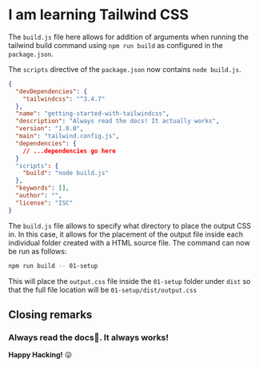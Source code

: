# I am learning Tailwind CSS

The `build.js` file here allows for addition of arguments when running the tailwind build command using `npm run build` as configured in the `package.json`.

The `scripts` directive of the `package.json` now contains `node build.js`.
```json
{
  "devDependencies": {
    "tailwindcss": "^3.4.7"
  },
  "name": "getting-started-with-tailwindcss",
  "description": "Always read the docs! It actually works",
  "version": "1.0.0",
  "main": "tailwind.config.js",
  "dependencies": {
    // ...dependencies go here
  }
  "scripts": {
    "build": "node build.js"
  },
  "keywords": [],
  "author": "",
  "license": "ISC"
}
```

The `build.js` file allows to specify what directory to place the output CSS in. In this case, it allows for the placement of the output file inside each individual folder created with a HTML source file. The command can now be run as follows:

```sh
npm run build -- 01-setup
```

This will place the `output.css` file inside the `01-setup` folder under `dist` so that the full file location will be `01-setup/dist/output.css`

## Closing remarks
### Always read the docs🫵. It always works!
**Happy Hacking!** :stuck_out_tongue_winking_eye: